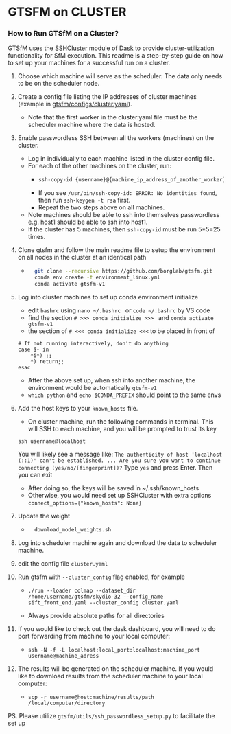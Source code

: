 # GTSFM on CLUSTER

### How to Run GTSfM on a Cluster?

GTSfM uses the [SSHCluster](https://docs.dask.org/en/stable/deploying-ssh.html#dask.distributed.SSHCluster) module of [Dask](https://distributed.dask.org/en/stable/) to provide cluster-utilization functionality for SfM execution. This readme is a step-by-step guide on how to set up your machines for a successful run on a cluster.

1. Choose which machine will serve as the scheduler. The data only needs to be on the scheduler node.
2. Create a config file listing the IP addresses of cluster machines (example in [gtsfm/configs/cluster.yaml](https://github.com/borglab/gtsfm/blob/master/gtsfm/configs/cluster.yaml)).
    - Note that the first worker in the cluster.yaml file must be the scheduler machine where the data is hosted.
3. Enable passwordless SSH between all the workers (machines) on the cluster.
    - Log in individually to each machine listed in the cluster config file.
    - For each of the other machines on the cluster, run:
        * ```bash 
          ssh-copy-id {username}@{machine_ip_address_of_another_worker}
          ```
        * If you see `/usr/bin/ssh-copy-id: ERROR: No identities found`, then run `ssh-keygen -t rsa` first.
        * Repeat the two steps above on all machines.
    - Note machines should be able to ssh into themselves passwordless e.g. host1 should be able to ssh into host1.
    - If the cluster has 5 machines, then `ssh-copy-id` must be run 5*5=25 times.
4. Clone gtsfm and follow the main readme file to setup the environment on all nodes in the cluster at an identical path
    - ```bash
        git clone --recursive https://github.com/borglab/gtsfm.git
        conda env create -f environment_linux.yml
        conda activate gtsfm-v1
         ```
5. Log into cluster machines to set up conda environment initialize 
    - edit `bashrc` using `nano ~/.bashrc ` or `code ~/.bashrc` by VS code
    - find the section `# >>> conda initialize >>> ` and `conda activate gtsfm-v1`
    - the section of `# <<< conda initialize <<<` to be placed in front of 
    ```
    # If not running interactively, don't do anything
    case $- in
        *i*) ;;
        *) return;;
    esac
    ```

 
    - After the above set up, when ssh into another machine, the environment would be automatically `gtsfm-v1`
    - `which python` and `echo $CONDA_PREFIX` should point to the same envs

6. Add the host keys to your `known_hosts` file.
    - On  cluster machine, run the following commands in  terminal. 
    This will SSH to each machine, and you will be prompted to trust its key
    ```
    ssh username@localhost
    ```
    You will likely see a message like: `The authenticity of host 'localhost (::1)' can't be established. ... Are you sure you want to continue connecting (yes/no/[fingerprint])?`
    Type `yes` and press Enter. Then you can exit

    - After doing so, the keys will be saved in ~/.ssh/known_hosts
    - Otherwise, you would need set up SSHCluster with extra options `connect_options={"known_hosts": None}`
    


7. Update the weight
    - ```bash
        download_model_weights.sh
         ```

8. Log into scheduler machine again and download the data to scheduler machine.

9. edit the config file `cluster.yaml`

9. Run gtsfm with `--cluster_config` flag enabled, for example
    - ```
      ./run --loader colmap --dataset_dir /home/username/gtsfm/skydio-32 --config_name sift_front_end.yaml --cluster_config cluster.yaml
      ```
    - Always provide absolute paths for all directories

10. If you would like to check out the dask dashboard, you will need to do port forwarding from machine to your local computer:
    - ```
      ssh -N -f -L localhost:local_port:localhost:machine_port username@machine_adress
      ```

11. The results will be generated on the scheduler machine. If you would like to download results from the scheduler machine to your local computer:
    - ```
      scp -r username@host:machine/results/path /local/computer/directory
      ```
PS. Please utilize `gtsfm/utils/ssh_passwordless_setup.py` to facilitate the set up